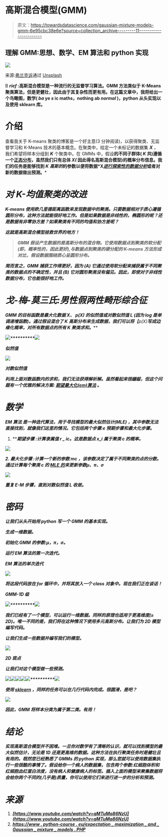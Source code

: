# 高斯混合模型(GMM)

> 原文：<https://towardsdatascience.com/gaussian-mixture-models-gmm-6e95cbc38e6e?source=collection_archive---------11----------------------->

## 理解 GMM:思想、数学、EM 算法和 python 实现

![](img/b75c50ac2c0389af49b8de05658e15eb.png)

来源:[弗兰克诉](https://unsplash.com/@franckinjapan)通过 [Unsplash](https://unsplash.com/photos/JjGXjESMxOY)

B ***rief* :高斯混合模型是一种流行的无监督学习算法。GMM 方法类似于 K-Means 聚类算法，但是更健壮，因此由于其复杂性而更有用。在这篇文章中，我将给出一个鸟瞰图，数学( *ba* ye *s* ic maths，nothing ab *normal* )，python 从头实现以及使用 sklearn 库。**

# 介绍

查看我关于 K-means 聚类的博客是一个好主意(3 分钟阅读)，以获得聚类、无监督学习和 K-Means 技术的基本概念。在聚类中，给定一个未标记的数据集 ***X*** ，我们希望将样本分组到 ***K*** 个聚类中。在 GMMs 中，假设**的不同子群体( ***K*** 共)遵循一个[正态分布](https://en.wikipedia.org/wiki/Normal_distribution)，虽然我们只有总体 ***X(*** 因此得名高斯混合模型)的概率分布信息。我们的任务是能够找到 ***K*** *高斯的*的参数以便将数据*X[*进行探索性的数据分析*](https://en.wikipedia.org/wiki/Exploratory_data_analysis)**或者对新的数据做出预测。*****

# *****对 K-均值聚类的改进*****

*****K-means 使用欧几里德距离函数来发现数据中的聚类。只要数据相对于质心遵循圆形分布，这种方法就能很好地工作。但是如果数据是非线性的，椭圆形的呢？还是数据有非零协方差？如果聚类有不同的均值和协方差呢？*****

*****这就是高斯混合模型拯救世界的地方！*****

> *****GMM 假设产生数据的是高斯分布的混合物。它使用数据点到聚类的软分配(即，概率性的，因此更好),与数据点到聚类的硬分配的 K-means 方法形成对比，假设数据围绕质心呈圆形分布。*****

*****简而言之，GMM 捕获工作得更好，因为 **(A)** 它通过使用软分配来捕获属于不同聚类的数据点的不确定性，并且 **(B)** 它对圆形聚类没有偏见。因此，即使对于非线性数据分布，它也能很好地工作。*****

# *****戈-梅-莫三氏:男性假两性畸形综合征*****

******GMM* 的目标函数是最大化数据 X、 ***p(X)*** 的*似然值或对数似然值 ***L*** (因为 log 是单调递增函数)。通过假设混合了 ***K*** 高斯分布来生成数据，我们可以将***【p(X)***写成边缘化概率，对所有数据点的所有 ***K*** 聚类求和。******

*****![](img/e793cfd77b73bded1061721b5f8be753.png)**********![](img/889f0f8eb7e4fdbdce4467fb5f510601.png)*****

*****似然值*****

*****![](img/0937274604f8d56835227e41f72deb7b.png)*****

*****对数似然值*****

*****利用上面对数函数内的求和，我们无法获得解析解。虽然看起来很龌龊，但这个问题有一个优雅的解决方案: [***期望最大化(em)算法***](https://en.wikipedia.org/wiki/Expectation–maximization_algorithm) 。*****

# *****数学*****

********EM 算法*** 是一种*迭代*算法，用于寻找*模型的最大似然估计(MLE)* ，其中参数无法直接找到，就像我们这里的情况。它包括两个步骤:e *预期*步骤和*最大化*步骤。*****

1.  ********期望步骤*** :计算隶属值 *r* _ *ic。*这是数据点 *x_i* 属于聚类 *c* 的概率。*****

*****![](img/591b6f5e22a859240577a970c6a05d79.png)*****

*****2. ***最大化步骤*** :计算一个新的参数 *mc* ，该参数决定了属于不同聚类的点的分数。通过计算每个聚类 c 的 [MLE 的](https://stats.stackexchange.com/questions/351549/maximum-likelihood-estimators-multivariate-gaussian)来更新参数μ、π、σ*****

*****![](img/6931c47e9c0362f4e2a1775a33e95393.png)*****

*****重复 E-M 步骤，直到对数似然值 *L* 收敛。*****

# *****密码*****

*****让我们从头开始用 python 写一个 GMM 的基本实现。*****

*****生成一维数据。*****

*****初始化 GMM 的参数:μ，π，σ。*****

*****运行 EM 算法的第一次迭代。*****

*****EM 算法的单次迭代*****

*****![](img/3f7ea392138b10a570fdb5bb002af923.png)*****

*****将这段代码放在 for 循环中，并将其放入一个 class 对象中。现在我们正在谈话！*****

*****GMM-1D 级*****

*****![](img/9dc514400cdb0ba77b581aefff5c131a.png)**********![](img/8785578293bbd36be11257202843e09c.png)*****

*****我们已经有了一个模型，可以运行一维数据。同样的原理也适用于更高维度(≥ 2D)。唯一不同的是，我们将在这种情况下使用多元高斯分布。让我们为 2D 模型编写代码。*****

*****让我们生成一些数据并编写我们的模型。*****

*****![](img/db7e80c9b312abf86e9a6896e9eb91c2.png)*****

*****2D 斑点*****

*****让我们对这个模型做一些预测。*****

*****![](img/d881e589668e7c96ee62ea9c9488f1d1.png)**********![](img/6ca5e6ddeaaaa9ea01cf5872168763ec.png)**********![](img/021c3da9059a6901ec3562d9be8d33b1.png)**********![](img/d99baf14d33321d320e839186e7f46bc.png)**********![](img/07405385995ea302d065c384a25650ec.png)**********![](img/9d62570036f4e575559abcfee4eb6504.png)*****

*****使用 [***sklearn***](https://scikit-learn.org/stable/tutorial/index.html) ，同样的任务可以在几行代码内完成。很圆滑，是吧？*****

*****![](img/90ac5d54c1fe742165ae553a0fcbc52a.png)*****

*****因此，GMM 将样本分类为属于第二类。有用！*****

# *****结论*****

*****实现高斯混合模型并不困难。一旦你对数学有了清晰的认识，就可以找到模型的最大似然估计，无论是 1D 还是更高维的数据。这种方法在执行聚类任务时是健壮且有用的。既然您已经熟悉了 GMMs 的 python 实现，那么您就可以使用数据集执行一些很酷的事情了。假设给你一个病人的数据集，包含两个参数:红细胞体积和红细胞血红蛋白浓度，没有病人和健康病人的标签。插入上面的模型来聚集数据将会给你两个不同的(*几乎是*)质量，你可以使用它们来进行进一步的分析和预测。*****

# *****来源*****

1.  *****[https://www.youtube.com/watch?v=qMTuMa86NzU](https://www.youtube.com/watch?v=qMTuMa86NzU)*****
2.  *****[https://www . python-course . eu/expectation _ maximization _ and _ Gaussian _ mixture _ models . PHP](https://www.python-course.eu/expectation_maximization_and_gaussian_mixture_models.php)*****